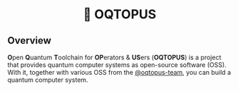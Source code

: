 <div align="center">

<h1> 🐙 OQTOPUS </h1>

</div>

## Overview

**O**pen **Q**uantum **T**oolchain for **OP**erators & **US**ers (**OQTOPUS**) is a project that provides quantum computer systems as open-source software (OSS). With it, together with various OSS from the [@oqtopus-team](https://github.com/oqtopus-team), you can build a quantum computer system.
